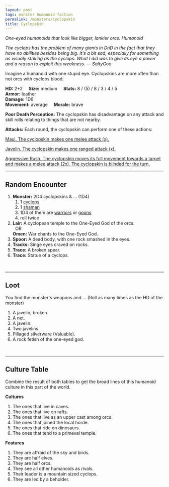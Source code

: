 ```yaml
---
layout: post
tags: monster humanoid faction
permalink: /monsters/cyclopskin
title: Cyclopskin
---
```


*One-eyed humanoids that look like bigger, lankier orcs. Humanoid*

<span class="alchemy"> *The cyclops has the problem of many giants in DnD in the fact that they have no abilities besides being big. It's a bit sad, especially for something as visualy striking as the cyclops. What I did was to give its eye a power and a reason to exploit this weakness. — SaltyGoo* </span>

Imagine a humanoid with one stupid eye. Cyclopskins are more often than not orcs with cyclops blood.

**HD:** 2+2  &nbsp; &nbsp;  **Size:** medium &nbsp; &nbsp; **Stats:** 8 / (5) / 8 / 3 / 4 / 5<br>
**Armor:** leather <br>
**Damage:** 1D6 <br>
**Movement:** average &nbsp; &nbsp; **Morale:** brave <br>

**Poor Death Perception:** The cyclopskin has disadvantage on any attack and skill rolls relating to things that are not nearby.

**Attacks:** Each round, the cyclopskin can perform one of these actions:

<ins>Maul.<ins> The cyclopskin makes one melee attack (x).

<ins>Javelin<ins>. The cyclopskin makes one ranged attack (x).

<ins>Aggressive Rush.<ins> The cyclopskin moves its full movement towards a target and makes a melee attack (2x). The cyclopskin is blinded for the turn.
<br>

---

## Random Encounter

1. **Monster:** 2D4 cyclopskins & ... (1D4)
    1. 1 [cyclops](/monsters/cyclops)
    1. 1 [shaman](/monsters/shaman)
    1. 1D4 of them are [warriors](/monsters/warrior) or [goons](/monsters/goon)
    1. roll twice
1. **Lair:** A cyclopean temple to the One-Eyed God of the orcs. <br>	&nbsp; OR <br>	**Omen:** War chants to the One-Eyed God.
1. **Spoor:** A dead body, with one rock smashed in the eyes.
1. **Tracks:** Singe eyes craved on rocks.
1. **Trace:** A broken spear.
1. **Trace:** Statue of a cyclops.

<br>

---

## Loot

You find the monster's weapons and ... (Roll as many times as the HD of the monster)

1. A javelin, broken
1. A net.
1. A javelin.
1. Two javelins.
1. Pillaged silverware (Valuable).
1. A rock fetish of the one-eyed god.

<br>

---

## Culture Table

Combine the result of both tables to get the broad lines of this humanoid culture in this part of the world.

**Cultures**
1. The ones that live in caves.
1. The ones that live on rafts. 
1. The ones that live as an upper cast among orcs.
1. The ones that joined the local horde.
1. The ones that ride on dinosaurs.
1. The ones that tend to a primeval temple.

**Features**
1. They are affraid of the sky and birds.
1. They are half elves.
1. They are half orcs.
1. They see all other humanoids as rivals.
1. Their leader is a mountain sized cyclops.
1. They are led by a beholder.
